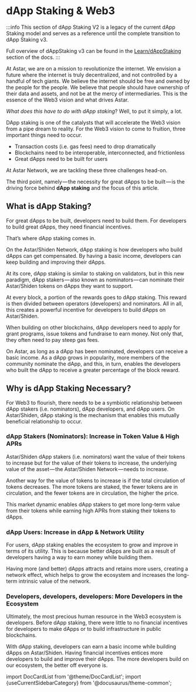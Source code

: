 # dApp Staking & Web3

:::info
This section of dApp Staking V2 is a legacy of the current dApp Staking model and serves as a reference until the complete transition to dApp Staking v3.

Full overview of dAppStaking v3 can be found in the [Learn/dAppStaking](/docs/learn/dapp-staking/) section of the docs.
:::

At Astar, we are on a mission to revolutionize the internet. We envision a future where the internet is truly decentralized, and not controlled by a handful of tech giants. We believe the internet should be free and owned by the people for the people. We believe that people should have ownership of their data and assets, and not be at the mercy of intermediaries. This is the essence of the Web3 vision and what drives Astar.

*What does this have to do with dApp staking*? Well, to put it simply, a lot.

DApp staking is one of the catalysts that will accelerate the Web3 vision from a pipe dream to reality. For the Web3 vision to come to fruition, three important things need to occur.

- Transaction costs (i.e. gas fees) need to drop dramatically
- Blockchains need to be interoperable, interconnected, and frictionless
- Great dApps need to be built for users

At Astar Network, we are tackling these three challenges head-on.

The third point, namely — the necessity for great dApps to be built — is the driving force behind **dApp staking** and the focus of this article.

## What is dApp Staking?

For great dApps to be built, developers need to build them. For developers to build great dApps, they need financial incentives.

That’s where dApp staking comes in.

On the Astar/Shiden Network, dApp staking is how developers who build dApps can get compensated. By having a basic income, developers can keep building and improving their dApps.

At its core, dApp staking is similar to staking on validators, but in this new paradigm, dApp stakers — also known as nominators — can nominate their Astar/Shiden tokens on dApps they want to support.

At every block, a portion of the rewards goes to dApp staking. This reward is then divided between operators (developers) and nominators. All in all, this creates a powerful incentive for developers to build dApps on Astar/Shiden.

When building on other blockchains, dApp developers need to apply for grant programs, issue tokens and fundraise to earn money. Not only that, they often need to pay steep gas fees.

On Astar, as long as a dApp has been nominated, developers can receive a basic income. As a dApp grows in popularity, more members of the community nominate the dApp, and this, in turn, enables the developers who built the dApp to receive a greater percentage of the block reward.

## Why is dApp Staking Necessary?

For Web3 to flourish, there needs to be a symbiotic relationship between dApp stakers (i.e. nominators), dApp developers, and dApp users. On Astar/Shiden, dApp staking is the mechanism that enables this mutually beneficial relationship to occur.

### dApp Stakers (Nominators): Increase in Token Value & High APRs

Astar/Shiden dApp stakers (i.e. nominators) want the value of their tokens to increase but for the value of their tokens to increase, the underlying value of the asset — the Astar/Shiden Network — needs to increase.

Another way for the value of tokens to increase is if the total circulation of tokens decreases. The more tokens are staked, the fewer tokens are in circulation, and the fewer tokens are in circulation, the higher the price.

This market dynamic enables dApp stakers to get more long-term value from their tokens while earning high APRs from staking their tokens to dApps.

### dApp Users: Increase in dApp & Network Utility

For users, dApp staking enables the ecosystem to grow and improve in terms of its utility. This is because better dApps are built as a result of developers having a way to earn money while building them.

Having more (and better) dApps attracts and retains more users, creating a network effect, which helps to grow the ecosystem and increases the long-term intrinsic value of the network.

### Developers, developers, developers: More Developers in the Ecosystem

Ultimately, the most precious human resource in the Web3 ecosystem is developers. Before dApp staking, there were little to no financial incentives for developers to make dApps or to build infrastructure in public blockchains.

With dApp staking, developers can earn a basic income while building dApps on Astar/Shiden. Having financial incentives entices more developers to build and improve their dApps. The more developers build on our ecosystem, the better off everyone is.


import DocCardList from '@theme/DocCardList';
import {useCurrentSidebarCategory} from '@docusaurus/theme-common';

<DocCardList items={useCurrentSidebarCategory().items}/>
